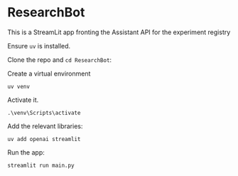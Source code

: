 # ResearchBot

This is a StreamLit app fronting the Assistant API for the experiment registry

Ensure `uv` is installed.

Clone the repo and `cd ResearchBot`:

Create a virtual environment 

`uv venv`

Activate it.

`.\venv\Scripts\activate`

Add the relevant libraries:

`uv add openai streamlit`

Run the app:

`streamlit run main.py`

